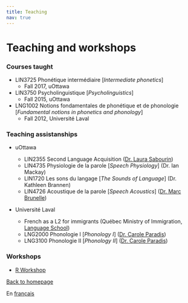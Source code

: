 ```yaml
---
title: Teaching
nav: true
---
```


<h1>Teaching and workshops</h1>

<h3>Courses taught</h3>

- LIN3725 Phonétique intermédiaire [_Intermediate phonetics_]
  - Fall 2017, uOttawa
- LIN3750 Psycholinguistique [_Psycholinguistics_]
  - Fall 2015, uOttawa
- LNG1002 Notions fondamentales de phonétique et de phonologie [_Fundamental notions in phonetics and phonology_]
  - Fall 2012, Université Laval

<h3>Teaching assistanships</h3>

- uOttawa
  - LIN2355 Second Language Acquisition ([Dr. Laura Sabourin](http://artsites.uottawa.ca/laurasabourin/))
  - LIN4735 Physiologie de la parole [_Speech Physiology_] (Dr. Ian Mackay)
  - LIN1720 Les sons du langage [_The Sounds of Language_] (Dr. Kathleen Brannen)
  - LIN4726 Acoustique de la parole [_Speech Acoustics_] ([Dr. Marc Brunelle](http://aix1.uottawa.ca/~mbrunell/))

- Université Laval
  - French as a L2 for immigrants (Québec Ministry of Immigration, [Language School](https://www.elul.ulaval.ca/nos-cours/francisation/))
  - LNG2000 Phonologie I [_Phonology I_] ([Dr. Carole Paradis](http://www.lli.ulaval.ca/le-departement/personnel/professeurs/paradis-carole/))
  - LNG3100 Phonologie II [_Phonology II_] ([Dr. Carole Paradis](http://www.lli.ulaval.ca/le-departement/personnel/professeurs/paradis-carole/))
 
<h3>Workshops</h3>

- [R Workshop](https://felixdtrudel.github.io/Rworkshop.html)

[Back to homepage](https://felixdtrudel.github.io/index.html)

En [français](https://felixdtrudel.github.io/fr/enseignement.html)
